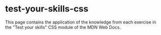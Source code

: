 # test-your-skills-css
This page contains the application of the knowledge from each exercise in the "Test your skills" CSS module of the MDN Web Docs.
